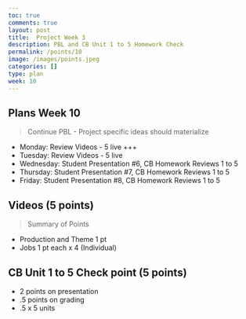 ```yaml
---
toc: true
comments: true
layout: post
title:  Project Week 3
description: PBL and CB Unit 1 to 5 Homework Check
permalink: /points/10
image: /images/points.jpeg
categories: []
type: plan
week: 10
---
```


## Plans Week 10
> Continue PBL - Project specific ideas should materialize
- Monday: Review Videos - 5 live  +++
- Tuesday: Review Videos - 5 live
- Wednesday: Student Presentation #6, CB Homework Reviews 1 to 5
- Thursday: Student Presentation #7, CB Homework Reviews 1 to 5
- Friday: Student Presentation #8, CB Homework Reviews 1 to 5

## Videos (5 points)
> Summary of Points
- Production and Theme 1 pt
- Jobs 1 pt each x 4 (Individual)

## CB Unit 1 to 5 Check point (5 points)
- 2 points on presentation
- .5 points on grading
- .5 x 5 units
